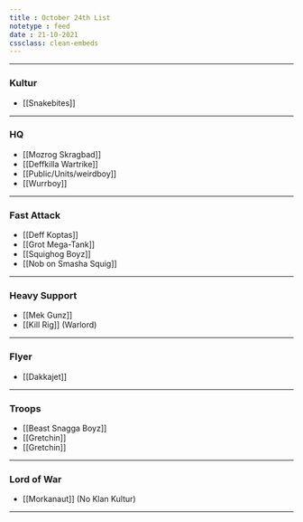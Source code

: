 ```yaml
---
title : October 24th List
notetype : feed
date : 21-10-2021
cssclass: clean-embeds
---
```


---

### Kultur
* [[Snakebites]]

---

### HQ
* [[Mozrog Skragbad]]
* [[Deffkilla Wartrike]]
* [[Public/Units/weirdboy]]
* [[Wurrboy]]

---

### Fast Attack
* [[Deff Koptas]]
* [[Grot Mega-Tank]]
* [[Squighog Boyz]]
* [[Nob on Smasha Squig]]

---

### Heavy Support
* [[Mek Gunz]]
* [[Kill Rig]] (Warlord)

---

### Flyer
* [[Dakkajet]]

---

### Troops
* [[Beast Snagga Boyz]]
* [[Gretchin]]
* [[Gretchin]]

---

### Lord of War
* [[Morkanaut]] (No Klan Kultur)

---